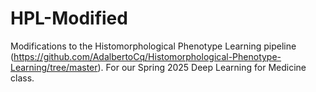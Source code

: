 # HPL-Modified
Modifications to the Histomorphological Phenotype Learning pipeline (https://github.com/AdalbertoCq/Histomorphological-Phenotype-Learning/tree/master). For our Spring 2025 Deep Learning for Medicine class.
